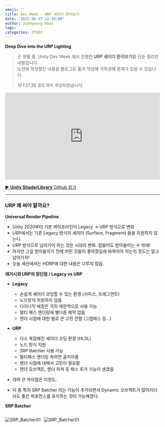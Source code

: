 ```yaml
---
emoji: ''
title: Dev Week - URP 셰이더 뜯어보기
date: '2022-08-27 12:30:00'
author: JunHyeong Moon
tags: 
categories: STUDY
---
```


**Deep Dive into the URP Lighting**  
> 군 생활 중, Unity Dev Week 에서 진행한 **URP 셰이더 뜯어보기**를 단순 정리한 내용입니다.  
> 노션에 작성했던 내용을 블로그로 옮겨 작성해 가독성에 문제가 있을 수 있습니다. 
>
> *약 1:17:35 정도까지 작성되었습니다.* 

<div style="position: relative; width: 100%; padding-bottom: 56.25%">
<iframe width="560" height="315" src="https://www.youtube.com/embed/9K1uOihvNyg?si=FaLQlK6cD0FDZE9o" title="YouTube video player" frameborder="0" allow="accelerometer; autoplay; clipboard-write; encrypted-media; gyroscope; picture-in-picture; web-share" referrerpolicy="strict-origin-when-cross-origin" allowfullscreen style="position: absolute; width:100%; height: 100%;"></iframe>
</div>

<div style="margin-top: 12px"> </div>

[▶ **Unity ShaderLibrary** Github 링크](https://github.com/Unity-Technologies/Graphics/tree/master/Packages/com.unity.render-pipelines.universal/ShaderLibrary)

---

### URP 왜 써야 할까요?

**Universal Render Pipeline**

- Unity 2020부터 기본 파이프라인이 Legacy → URP 방식으로 변화
- URP에서는 기존 Legacy 방식의 셰이더 (Surface, Fragment) 들을 지원하지 않는다.
- URP 방식으로 넘어가야 하는 것은 시대의 변화. 힘들어도 받아들이는 수 밖에!
- 하지만 그걸 받아들이기 전에 어떤 것들이 좋아졌길래 바뀌어야 하는지 정도는 알고 넘어가자!
- 오늘 세션에서는 HDRP에 대한 내용은 다루지 않음.

**레거시와 URP의 장단점 / Legacy vs URP**

- **Legacy**
    - 손쉽게 셰이더 코딩할 수 있는 환경 (서피스, 프레그먼트)
    - 노드방식 지원하지 않음
    - 다이나믹 배칭은 극히 제한적으로 사용 가능
    - 멀티 패스 렌더링에 별다른 제약 없음
    - 렌더 시점에 대한 별로 큰 고민 안함 (그랩패스 등…)
- **URP**
    - 다소 복잡해진 셰이더 코딩 환경 (HLSL)
    - 노드 방식 지원
    - <red>SRP Batcher</red> 사용 가능
    - 멀티패스 렌더링 하려면 골치아픔
    - 렌더 시점에 대해서 고민이 필요함
    - 렌더 오브젝트, 렌더 피쳐 등 패스 추가 기능이 생겼음

- 대략 큰 차이점은 이정도. 
- 이 중 특히 <red>SRP Batcher</red> 라는 기능이 추가되면서 Dynamic 오브젝트가 많아지더라도 좋은 퍼포먼스를 유지하는 것이 가능해졌다.

**SRP Batcher**

<div style="width: 100%; height: 100%; display: flex; flex-direction: row; gap: 10px;">

![SRP_Batcher01](URP_img001.png)

![SRP_Batcher01](URP_img002.png)

</div>

- Per Object Large Buffer 가 추가되었다.
- 이는 머티리얼에서 변화가 필요한 부분만 CBUFFER에 넣어놓고 나머지 머티리얼 콘텐츠를 GPU 메모리에 유지 (Per Object Large Buffer) 시키고 그 계산을 재사용하는 방식
- Batcher라는 이름을 달고 있지만 사실 정말 배칭을 해주는 (드로우 콜이 줄어드는) 기능은 아니다.
- 드로우 콜이 발생할 때 렌더 스테이트를 올리는 비용을 재사용을 통해 줄여주어 사실상 배칭과 거의 비슷한 퍼포먼스를 내게 해준다.
- CPU Instancing과 퍼포먼스 비교시, GPU Instancing이 미세한 차이로 조금 빠르기는 하나, GPU Instancing은 메시가 동일해야하지만, SRP Batcher는 메시가 틀려도 사용 가능하기 때문에 SRP Batcher 판정승

**URP는 확실히 좋다! 그치만…!**

- 확실히 빨라집니다. (레거시 때 10프레임 나오던 프로젝트가 URP 전환 후 50프레임이 되기도)
- 하지만 기존에 했던 방식과 호환이 안되고, 새로운 방식을 학습해야하는 문제가 있다.
- 셰이더 그래프라는 ‘손쉽게’ 셰이더를 작성할 수 있는 도구도 있음.

**그렇게 만져본 셰이더 그래프**

- UX는 좀 불~편
- 단축키도 없고, 그룹 안에서 노드 생성 불가능하고, 컴포넌트 마스크도 없고, UV는 무조건 float4고… 등등등
- 근데 컬링이 없어서 코드로 생성하고 바꿔줘야 한다…?
- 어라…? 블렌드 모드를 넣을 수도 없다…?
- 당연히 Zwrite, Ztest, 스텐실 등의 옵션도 사용하지 못한다…?
- 그리고 노드 크기가 너무 크다…

**그 외 불편했던 점들…**

- Unlit Master는 Receive Shadow가 안먹고 Ambient도 안먹고 심지어 Fog 까지 안먹는다.
- 아마도 이펙트 등에 사용하라고 이렇게 만든 것이겠지만 모든 사물을 굳이 PBR로만 만들어야 하다니…?
- PBR이 아닌 Stylized 스타일에서도 라이트 연산하려면 굳이 무거운 PBR 연산을 해야한단 말인가..?
- PBR Master는 그림자 색도 맘대로 못바꿈. 디퓨즈 라이팅 계산도 변경 불가
- NPR 프로젝트에서는 명암이 셀셰이드처럼 나와야 하기 때문에 PBR보다는 Unlit방식으로 작업을 해야함
- 이렇게 Unlit이지만 Light Vector도 알고싶고, Shadow도 받고 싶고, Fog도 적용되게 하고싶을 때 어떻게 해야하나
- 셰이더 그래프에서 Custom Node를 활용하면 라이트벡터와 섀도우는 어찌저찌 해결이 되기는 함. 하지만 이거나 코딩이나…
- Header, Space 등의 어트리뷰트도 넣을 수 없어서 머티리얼 창 가독성이 굉장히 떨어짐
- 생성한 코드 또한 가독성이 무척 떨어짐. 자동으로 생성된 괴로운 변수명들
- 텍스쳐 uv Tiling Offset 기본 [No ScaleOffset]으로 되어있음…?
- 뎁스페이드를 Transparent로 사용할 때만 제대로 나옴
- 그 외에 버텍스 셰이더 계산인지 픽셀 셰이더 계산인지 헷갈려 하는 상황이 발생하거나…
- 레거시 방식에서 구현한 함수 등을 복붙하기 넘 괴로움…
- 테셀레이션, 지오메트리 셰이더 사용 불가
- 그리고 무엇보다 가장 중요한 글로벌 키워드 멀티컴파일이 동작하지 않는다!

**셰이더 그래프의 좋은점도 있습니다**

- 서브그래프 생성시 자동으로 변수들 만들어 주는 것도 괜찮고
- 멀티컴파일, 키워드이넘 등 만들기 편하고
- float4를 float3에 연결했을 때 다이나믹하게 float3으로 연결
- 웹상에 자료가 많은 편
- 어 음… 더 있었던 것 같은데 기억이 나지 않는군요! 생각나진 않아도 더 있을 것 같습니다!

**앞서 언급했던 문제들을 해결하려면..**

- 그것은 바로 코딩으로 셰이더를 작성하는 것.
- HLSL 방식이라고는 하지만 Legacy에서 프레그먼트 셰이더를 작성해봤다면 생각보다 어렵지 않습니다!
- 한편 서피스 방식 사용자에게는 슬픈 일이지만 몇 가지 신경써야 할 부분들이 있습니다.
- 가장 큰 부분이 행렬. 서피스 방식은 행렬을 자동으로 계산해주었지만, 이제는 직접 해야한다.
- 하지만 두려울 것은 없다. 그냥 코드 한줄 넣어주면 되기 때문. 일단 외워서라도 해 볼만 합니다
- 버텍스 인풋 아웃풋에 조금 더 신경을 써주고, 버텍스 셰이더에서 각 데이터들에 값을 정확하게 잘 넣어주는 것이 중요

**서피스, 프레그먼트 방식과 URP의 다른점**

1. 인클루드 파일이 *UnityCG.cginc* 하나에 다 들어있는 것이 아니라 여러가지 파일로 나뉘어져 있습니다.
2. 예전에는 베이스패스 하나만 작성하면 되었지만, HLSL에서는 섀도우캐스터, 뎁스온리 등 다른 패스도 작성해야 합니다.
3. 행렬 이름이 달라졌습니다 (이제 unity…로 시작하는 행렬 이름을 보지 않아도 된다!)
4. 텍스쳐 샘플링 코드가 달라졌습니다.
5. CBUFFER라는 것이 생겼습니다.
6. 라이트를 여러 개 사용할 수 있고, 라이트 관련 코드가 많이 바뀌었습니다.  등 등…


**1. 인클루드 파일 / Include**

- *Lighting.hlsl* - 라이트 구조체, 디퓨즈, 스펙큘러 계산, GI (SH, 라이트맵)
- *Shadows.hlsl* - 섀도우맵 샘플링, 케스케이드 계산, ShadowCoord 계산, Shadow Bias 계산 등
- *Core.hlsl* - 버텍스 인풋 구조체 정의, 스크린 UV계산, 포그계산 등
- *Common.hlsl* - 각종 수학관련 구현, 텍스쳐 유틸리티, 뎁스 계산 등
- *SpaceTransforms.hlsl* - 각종 공간변환 행렬 정의, Tangent ↔ World 행렬이 추가되었음
- *EntityLighting.hlsl* - SH, ProveVolume, Lightmap 계산 등
- *ImageBasedLighting* - PBR에서 IBL 관련 부분만 떨어진 것. GGX, Anisotropy, ImportanceSample 등
　
<div style="margin-top: -60px;"></div>

- Leagacy - *UniryCG.cginc* 안에 각종 계산, 행렬, 라이트, 뎁스, 포그, 패럴렉스 등 함수들이 모여 있습니다.
- URP - *Lighting.hlsl, Shadows.hlsl, Common.hlsl, SpaceTransforms.hlsl, Core.hlsl, EntityLighting.hlsl* 등 코드가 기능별로 분리되어 있습니다.

**2. 패스 / Pass**

- Legacy - 섀도우 캐스터나 뎁스 등은 자동 생성되는 방식
    - 멀티패스, 그랩패스 등에 대해서도 딱히 제약 없었습니다.
- URP - 섀도우, 뎁스 패스는 물론이고 때론 meta, universal 2D 패스 등도 작성해 주어야 합니다.
    - 하지만 크게 어렵지는 않습니다. 포지션만 잘 맞춰서 보내주면 됩니다.
- 그랩패스 같은거 하려면 복잡 - 불투명한 것만 가져오려면 CameraOpaqueTexture를 이용하면 되지만, 캡쳐 렌더타겟을 바꾸고 싶다면 c#을 이용하여 새로운 렌더타겟에 그릴 렌더패스를 작성해야 합니다.


**3. 행렬 / Matrix**

```hlsl
// Fragment
o.vertex = UnityObjectToClipPos(v.vertex);

// URP HLSL
o.vertex = TransformObjectToHClip(v.vertex.xyz);
```

- 서피스 방식으로 작업해 오던 사람에게는 좀 어려울 수도 있는 부분 (서피스는 행렬을 안써도 셰이더 작성이 가능)
- 일단은 행렬을 원리부터 이해하려고 하지 말고 쉽게 접근해 봅시다.
- 행렬은 쉽게 말하면 이동, 회전, 스케일을 해 주는 계산을 말합니다.
- 그런데 그냥 이동 회전 스케일을 해주는 것이 아니라 이 계산을 통하여 중심축을 이동 회전 스케일 해준다고 생각하면 됩니다. 그렇게 중심이 바뀌면 ‘공간’을 ‘변환’했다고 말합니다 ( ex : 로컬공간 → 월드공간, 월드공간 → 뷰 공간 )
- 로컬공간에 있는 오브젝트는 월드, 뷰 를 거쳐 클립공간에 이르게 됩니다.
- 클립공간으로 변환해주는 행렬을 보면 기존과 방식이 달라졌음을 알 수 있습니다.
- Unity…로 시작하던 행렬들이 Transform…로 바뀐 점은 대단히 직관적이어서 확실히 좋은 점입니다.


**4. 샘플링 / Sampling**

```hlsl
// UnityCG
half4 c = tex2D(_MainTex, i.texcoord);

// URP HLSL
float4 c = SMAPLE_TEXTURE2D(_MainTex, sampler_MainTex, i.texcoord);
```

- 텍스쳐, 큐브맵등을 샘플링하는 코드가 달라졌습니다.
- Sampler를 표시해주는 등 HLSL 표준 방식으로 변환 (그래도 샘플러 정의를 해 주는 부분은 없어서 좋음)
- 예전보다 직관적인 것 같기도 한데, 타이핑 할 코드가 많아진 부분은 ~~조금~~ 불만
- `tex2D(Texture Object, uv)` → `SAMPLE_TEXTURE2D(Texture Object, Sampler, uv)`
- `texCUBElod(Cubemap Object, float4(Reflection Vector, mipLevel))` → `SAMPLER_TEXCUBE_LOD(Cubemap Object, Sampler, Reflection Vector, mipLevel)`


**5. CBUFFER**

```hlsl
// UnityCG
sampler2D _MainTex;
float4 _MainTex_ST;
float4 _Color;

// URP HLSL
CBUFFER_START(UnityPerMaterial)

TEXTURE2D(_MainTex);
SAMPLER(sampler_MainTex);
float4 _MainTex_ST;
half4 _Color;

CBUFFER_END
```

- 그냥 CBUFFER로 변수들을 감싸주면 끝
- CBUFFER로 감싼 변수들은 GPU 메모리 상에 업로드되어 SRP Batcher 계산을 위한 데이터로 쓰입니다.
- 혹시 SRP Batcher를 사용하지 않고 GPU Instancing을 사용하고 싶다면 CBUFFER라고 쓰인 부분을 지워주면 됩니다.
- CBUFFER를 적어주면 SRP Batcher가 GPU Instancing보다 우선순위가 높기 때문에 SRP Batcher만 돌게 됩니다.


**6. 라이트 / Light**

```hlsl
// UnityCG
half3 worldSpaceLightDir = normalize(_WorldSpaceLightPos0);

// URP HLSL
Light mainLight = GetMainLight(i.shadowCoord);
```

- 라이트 관련 처리가 가장 많이 바뀌었습니다.
- 기존에는 1패스 당 1라이트 방식이었는데, 이제 1패스에 16개까지의 라이트를 한 번에 연산합니다.
- 디렉션만 따로 받아올 수도 있지만, 구조체 방식으로 받아오는 것이 생각보다 코드 작성에 좋습니다.
- 라이트 관련 처리가 바뀌면서 그림자에 대한 부분도 함께 바뀌었습니다.
- 이 부분은 특히 가장 중요한 부분이니 후에 픽셀셰이더를 다룰 때 더 자세히 다루도록 하겠습니다.


---

### 셰이더 제작 

자 그럼, 처음부터 하나하나 짚어가면서 CustomLighting 셰이더를 만들어봅시다

**간단 렌더링 파이프라인**

<div style="width: 100%; height: 100%; display: flex; flex-direction: row; gap: 10px;">

![RenderPipeline01](URP_img003.png)

![RenderPipeline01](URP_img004.png)

</div>

- DX11까지의 렌더링 파이프라인은 좌측과 같으나, 이걸 다 다루면 상당한 시간이 걸립니다.
- 셰이더를 만들때는 오른쪽과 같은 느낌으로 간단하게 생각해주세요
- appdata 는 버텍스 인풋이라고도 불리고, v2f 는 버텍스 아웃풋이라고도 불립니다
- 서피스 함수에서 Input이라고 불렸던 구조체는 버텍스 아웃풋과 동일한 구조체입니다


**셰이더 명, 프로퍼티, 각종태그**

```hlsl
Shader "CustomLighting/Master"
{
		Properties
		{
				_Color ("Color", Color) = (1, 1, 1, 1)
				_MainTex ("BaseColor Texture", 2D) = "white" {}
		}
	
		.
		.
		.

		SubShader
		{
				Tags
				{
						"RenderPipeline" = "UniversalPipeline"
						"RenderType" = "Opaque"
						"Queue" = "Geometry+0"
				}
				LOD 100

				.
				.
				.
			
				Pass
				{
						Name "Universal Forward"
						Tags
						{
								"LightMode" = "UniversalForward"
						}
						Cull Back

				...
```

- 여기는 기존 Legacy 방식과 거의 비슷합니다
- `[Header]`, `[Space()]`, `(Enum.UnityEngine.Rendering.BlendMode)`등 기존 어트리뷰트 동일하게 사용가능
- 태그 렌더 파이프라인에 `UniversalPipeline`이라고 넣어주고, Pass 안에서는 LightMode를 정의해줍니다
- 컬링, 블랜드모드, Zwrite, Ztest 등도 모두 여기에서 기존과 동일한 방식으로 입력 가능
- 라이트 모드는 기존 ForwardBase에서 UniversalForward로 바뀌었습니다 (Forward Add는 이제 없습니다)


**멀티 컴파일, 인클루드**

```hlsl
HLSLPROGRAM

#pragma prefer_hlslcc gles
#pragma exclude_renderers d3d11_9x
#pragma vertex vert
#pragma fragment frag

#include "Packages/com.unity.render-pipelines.universal/ShaderLibrary/Lighting.hlsl"

// GPU Instancing
#pragma multi_compile_instancing

// Fog
#pragma multi_compile_fog

// Light & Shadow
#pragma multi_compile _ _MAIN_LIGHT_SHADOWS
#pragma multi_compile _ _MAIN_LIGHT_SHADOWS_CASCADE
#pragma multi_compile _ _ADDITIONAL_LIGHTS
#pragma multi_compile _ _ADDITIONAL_LIGHT_SHADOWS
#pragma multi_compile _ _SHADOWS_SOFT

// lightmap
#pragma multi_compile _ DIRLIGHTMAP_COMBINED
#pragma multi_compile _ LIGHTMAP_ON
```

- GPU Instancing은 SRP Batcher를 사용할 것이라면 빼도 무방합니다
- 라이트를 하나만 사용할 거면 `_ADDITIONAL_LIGHTS` 키워드도 사용하지 않아도 됩니다.
- 하드라이트만 사용할 거라면 `_SHADOWS_SOFT` 키워드를 빼도 됩니다
- 라이트 맵을 사용할 거라면 `LIGHTMAP_ON` 키워드를 추가해주세요
- *Lighting.hlsl* 은 완전 unlit을 할게 아니라면 거의 사용하게 될 주요 hlsl입니다.


**CBUFFER, Vertex Input, Vertex Output**

```hlsl
CBUFFER_START (UnityPerMaterial)

TEXURE2D(_MainTex);
SAMPLER(sampler_MainTex);
float4 _MainTex_ST;
half4 _Color;

CBUFFER_END

struct appdata
{
		float4 vertex : POSITION;
		float2 texcoord : TEXCOORD0;
		float3 normal : NORMAL;
		UNITY_VERTEX_INPUT_INSTANCE_ID
};

struct v2f
{
		float4 vertex : SV_POSITION;         // vertex : 버텍스 포지션 (필수)
		float3 normal : NORMAL;              // normal : 라이팅 계산 해야하면 추가
		float2 texcoord : TEXCOORD0;         // texcoord : 텍스쳐 넣을거면 추가
		float fogCoord : TEXCOORD1;          // fogDoord : 포그 넣을거면 추가
		float4 shadowCoord : TEXCOORD2;      // shadowCoord : 실시간 그림자 맵 사용할거면 추가
		float3 worldPos : TEXCOORD3;         // worldPos : 뭔가 월드에서 포지션 계산할 일이 있으면 추가
		UNITY_VERTEX_INPUT_INSTANCE_ID       // GPU 인스턴싱 할거면 추가
		UNITY_VERTEX_OUTPUT_STEREO           // VR에서 사용할 셰이더라면 추가
};
```

- 프로퍼티 변수들은 무조건 *CBUFFER* 로 감싸줍니다
- GPU 인스턴싱을 사용하지 않을 거면 `UNITY_VERTEX_INPUT_INSTANCE_ID`는 없어도 됩니다
- VR을 사용하지 않는다면 `UNITY_VERTEX_OUTPUT_STEREO`는 없어도 됩니다
- 포그를 사용하지 않는다면 `fogCoord`가 없어도 되고
- 그림자를 생성하지 않는다면 `shadowCoord`가 없어도 되고
- 라이트를 여러 개 사용하지 않는다면 worldPos가 없어도 됩니다 (만 WorldPos는 다른데에 사용할일이 많긴 합니다)
- v2f라는 구조체 이름은 *vertex to fragment*라는 뜻 입니다
- 이 값들에 대한 자세한 내용은 버텍스 셰이더를 보면 나옵니다.
- 예전에는 `appdata_tan`, `appdata_full`등의 미리 지정된 구조체들이 있었지만, 이제는 잊으세요!


**버텍스 셰이더**

```hlsl
v2f vert (appdata v)
{
		v2f o;
		UNITY_SETUP_INSTANCE_ID(v);
		UNITY_TRANSFER_INSTANCE_ID(v, o);
		
		o.vertex = TransformObjectToHClip(v.vertex.xyz);           // vertex : 버텍스 클립포지션은 무조건 필요합니다
		o.texcoord = TRANSFORM_TEX(v.texcoord, _MainTex);          // texcoord : texcoord는 일반적으로 uv라 부르는 텍스쳐 샘플링 좌표입니다. TRANSFORM_TEX 함수로 _MainTex_ST와 연결시켜줍니다. ST는 Scale Translate의 약자입니다
		o.normal = TransformObjectToWorldNormal(v.normal);         // normal : 오브젝트 노멀을 월드노멀로 변환해줍니다. 라이팅연산을 안할거면 해당 코드를 지워도 됩니다
		o.fogCoord = ComputeFogFactor(o.vertex.z);                 // fogCoord : 클립포지션의 z값을 기반으로 어느정도 포그가 적용되어야 할지에 대한 값을 구합니다
		o.worldPos = TransformObjectToWorld(v.vertex.xyz);         // worldPos : 뭔가 월드에서 계산할일이 있으면 추가 (라이트 계산등은 주로 월드에서 합니다)
		o.shadowCoord = TrnasformWorldToShadowCoord(o.worldPos);   // shadowCoord : 그림자 맵의 좌표를 구합니다

		return o;
}
```

- 각 버텍스 아웃풋 데이터들이 거의 하나의 함수로 간단하게 계산되고 있는 것을 볼 수 있습니다

**공간변환**

```hlsl
o.vertex = TransformObjectToHClip(v.vertex.xyz);
o.normal = TransformObjectToWorldNormal(v.normal);
o.worldPos = TransformObjectToWorld(v.vertex.xyz);
```

```hlsl
// SpaceTransforms.hlsl
float4 TransformWorldToHClip(float3 positionWS)
{
		return mul(GetWorldToHClipMatrix(), float4(positionWS, 1.0));
}

float3 TransformObjectToWorldNormal(float3 normalOS)
{
#ifdef UNITY_ASSUME_UNIFORM_SCALING
		return TransformObjectToWorldDir(normalOS);
#else
		// Normal need to be multiply by inverse transpose
		return SafeNormalize(mul(normalOS, (float3x3)GetWorldToObjectMatrix()));
#endif
}

float3 TransformObjectToWorld(float3 positionOS)
{
		return mul(GetObjectToWorldMatrix(), float4(positionOS, 1.0)).xyz;
}
```

- *SpaceTransforms.hlsl* 을 열어봅시다
- 유니티는 행렬과 벡터를 연산할 때 행렬 * 벡터 순으로 계산해야합니다
- 다만 노멀의 경우 월드로 갈 때 Inverse Transpose (전치역행렬)을 곱해주어야 틀어지지 않은 제대로된 노멀값을 얻을 수 있으므로 순서를 바꿔줍니다
- 회전행렬의 경우 곱하는 순서를 바꾸면 역행렬 계산을 할 수 있기 때문에 이것을 알아두면 공간변활할 때 굉장히 유용합니다
- 행렬을 구하는 코드들을 보면 `UNITY_MATRIX_M` ← 이렇게 예전방식 행렬들을 그대로 사용하고 있는 것을 알 수 있습니다

**텍스쳐 좌표**

```hlsl
// vert()
o.texcoord = TRANSFORM_TEX(v.texcoord, _MainTex);
o.texcoord = v.texcoord * _MainTex_ST.xy + _MainTex_ST.zw;   // 윗줄 코드와 같다
```

- `TRANSFORM_TEX`는 사실 `_MainTEX_ST`라는 변수의 xy값을 곱해서 스케일로 사용하고, zw를 더해서 옵셋으로 사용한 것을 간편한 함수로 표현한 것입니다
- 여전히 레거시 방식 그대로 사용이 가능합니다

**포그 좌표**

```hlsl
// frag()
o.fogCoord = ComputeFogFactor(o.vertex.z);

// Core.hlsl
real ComputeFogFactor(float z)
{
		float clupZ_01 = UNITY_Z_0_FAR_FROM_CLIPSAPCE(z);

#if defined(FOG_LINEAR)
		// factor = (end-z)/(end-start) = z * (-1/(end-start)) + (end/(end-start))
		float fogFactor = saturate(clipZ_01 * unity_FogParams.z + unity_FogParams.w);
		return real(fogFactor);
#elif defined(FOG_EXP) || defined(FOG_EXP2)
		// factor = exp(-(density*z)*2)
		// -density * z computed at vertex
		return real(unity_FogParams.x * clipZ_01);
#else
	return 0.0b;
#endif
}
```

- *Core.hlsl* 파일을 열어보면 포그좌표 구하는 공식을 볼 수 있습니다
- Linear, Exponential, Exponential Squared 방식에 따라 각각 계산방법이 정의되어 있습니다
- 포그는 좌표만 구하면 픽셀 셰이더에서는 보간만 해주는 방식
- 포그는 셰이더 그래프에 포그 노드가 있지만 Unlit Master에서는 `multi_compile_fog`가 없어서 작동하지 않습니다
- (PBR Master는 `multi_compile_fog` 키워드도 있고 Mixfog 계산도 다 되어있어서 포그노드 없이도 알아서 잘 작동)

**그림자 좌표**

```hlsl
// frag()
VertexPositionInputs vertexInput = GetVertexPositionInputs(v.vertex.xyz);
o.shadowCoord = GetShadowCoord(vertexInput);

o.shadowCoord = TransformWorldToShadowCoord(o.worldPos);

// Core.hlsl
VertexPositionInputs GetVertexPositionInputs(float3 positionOS)
{
		VertexPositionInputs Input;
		Input.positionWS = TransformOjbectToWorld(positionOS);
		Input.positionVS = TransformWorldToView(Input.positionWS);
		Input.positionCS = TransformWorldToHClip(Input.positionWS);

		float4 ndc = Input.positionCS * 0.5f;
		Input.positionNDC.xy = float2(ndc.x, ndc.y * _ProjectionParams.x) + ndc.w;
		Input.positionNDC.zw = Input.positionCS.zw;

		return Input;
}

// Shadows.hlsl
float4 GetShadowCoord(VertexPositionInputs vertexInput)
{
#if SHADOWS_SCREEN
		return ComputeScreenPos(vertexInput.positionCS);
#else
		return TransformWorldToShadowCoord(vertexInput.positionWS);
#endif
}

float4 TransformWorldToShadowCoord(float3 positionWS)
{
#ifdef _MAIN_LIGHT_SHADOWS_CASCADE
		half cascadeIndex = ComputeCascadeIndex(positionWS);
		return mul(_MainLightWorldToShadow[cascadeIndex], float4(position...);
#else
		return mul(_MainLightWorldToShadow[0], float4(position...);
#endif
}
```

- *Core.hlsl* 과 *Shadows.hlsl*을 보면 해당 코드가 있습니다
- `ShadowCoord`를 구할 때 `VertexInput`을 넣어주는건 결국 `worldPosition`을 구하기 위함입니다
- 각 공간의 포지션 값을 굳이 다 계산할 것 없이, `GetShadowCoord()`를 쓰지말고, 바로 `TransformWorldToShadowCoord()`를 사용하는 것도 좋은 방법입니다

**프레그먼트 셰이더 / Fragment Shader**

```hlsl
half4 frag (v2f i) : SV_Target
{
		UNITY_SETUP_INSTANCE_ID(i);

		// Get MainLight
		Light mainLight = GetMainLight(i.shadowCoord);
		i.normal = normalize(i.normal);

		// Diffuse
		float3 lambert = LightingLambert(mainLight.color, mainLight.direction, i.normal);
		float4 c = SAMPLE_TEXTURE2D(_MainTex, sampler_MainTex, i.texcoord) * _Color;

		// Specular
		float3 specular = LightingSpecular(mainLight.color, mainLight.direction, i.normal, i.viewDir, 1, _Gloss);

		// GI
		half3 ambient = SampleSH(i.normal);

		// Combine
		c.rgb *= lambert * mainLight.distanceAttenuation * mainLight.shadowAttenuation;
		c.rgb += ambient + specular;

		// Get Additional Light
		#ifedf _ADDITIONAL_LIGHTS
				uint pixelLightCount = GetAdditionalLightsCount();
				for (uint lightIndex = 0u; lightIndex < pixelLightCount; ++lightIndex)
				{
						Light addLight = GetAdditionalLight(lightIndex, i.worldPos);
						float3 addLightResult = LightingLambert(addLight.color, addLight.direction, i.normal) * addLight.distanceAttenuation;
						float3 addLightSpecular = LightingSpecular(addLight.color, addLight.direction, i.normal, i.viewDir, 1, _Gloss);
						c.rgb += addLightResult + addLightSpecular;
				}
		#endif

		// Fog
		c.rgb = MixFog(c.rgb, i.fogCoord);
	
		return c;
}
```

**라이트 구조체 / Light struct**

```hlsl
// frag()
Light mainLight = GetMainLight(i.shadowCoord);

// Lighting.hlsl
struct Light
{
		half3 direction;
		half3 color;
		half  distanceAttenuation;
		half  shadowAttenuation;
};

// Lighting.hlsl
Light GetMainLight()
{
		Light light;
		light.direction = _MainLightPosition.xyz;
		// unity_LightData.z is 1 when not culled by the culling mask, otherwise 0.
		light.distanceAttenuation = unity_LightData.z;
#if defined(LIGHTMAP_ON) || defined(_MIXED_LIGHTING_SUBTRACTIVE)
		// unity_ProbesOcclusion.x is the mixed light probe occlusion data
		light.distanceAttenuation *= unity_ProbesOcclusion.x;
#endif
		light.shadowAttenuation *= unity_ProbesOcclusion.x;
		light.color = _MainLightColor.rgb;

		return light;
}

Light GetMainLight(float4 shadowCoord)
{
		Light light = GetMainLight();
		light.shadowAttenuation = MainLightRealtimeShadow(shadowCoord);
		return light;
}
```

- *Lighting.hlsl*에서 해당 내용을 확인할 수 있습니다
- `GetMainLight`의 인자를 비워두느냐 `shadowCoord`를 넣어주느냐에 따라 `Attenuation`값이 달라집니다
- 굳이 구조체로 안해도 `_MainLightPosition.xyz`라는 값으로 메인라이트의 포지션을 가져올 수 있긴 합니다
- 하지만 Light 구조체를 이용해야 `Attenuation`값들을 이용할 수 있으니 습관을 들이도록 합시다

**감쇠 / Attenuation**

```hlsl
// Lighting.hlsl
flaot3 lightVector = lightPositionWS.xyz - positionWS * lightPositionWS.w;
float distanceSqr = max(dot(lightVector, lightVector), HALF_MIN);

half3 lightDirection = half3(lightVector * rsqrt(distanceSqr));
half attenuation = DistanceAttenuation(distanceSqr, distanceAndSpotAttenuation.xy) * AngleAttenuation(spotDirection.xyz, lightDirection, distanceAndSpotAttenuation.zw);

Light light;
light.direction = lightDirection;
light.distanceAttenuation = attenuation;
light.shadowAttenuation = AdditionalLightRealtimeShadow(perObjectLightInedx, positionWS);
light.color = color;
```

- `distanceAttenuation`은 광원과 표면의 ‘거리’에 대한 감쇠와 스팟라이트일 때 스팟라이트의 ‘범위각(AngleAttenuation)’에 zw. 이렇게 두가지의 값이 곱해진 값입니다. 즉 Directional Light일 경우에는 감쇠가 되지 않으므로 항상 1인 값입니다. (첫줄에서 `lightPositionWS.w`를 곱해주어 이것을 판별합니다. 디렉셔널 라이트는 이 값이 0이 되어, `lightPositionWS`만으로 벡터를 구할 수 있습니다.
- `shadowAttenuation`은 실시간 그림자가 드리워져서 어두워지는 것을 의미합니다 (리얼타임 섀도우)

**실시간 그림자 / Realtime Shadow**

```hlsl
// Lighting.hlsl
Light GetMainLight(float4 shadowCoord)
{
		Light light = GetMainLight();
		light.shadowAttenuation = MainLightRealtimeShadow(shadowCoord);
		return light;
}

#pragma multi_compile _ _SHADOWS_SOFT

// Shadows.hlsl
half MainLightRealtimeShadow(float4 shadowCoord)
{
#if !defined(_MAIN_LIGHT_SHADOWS) || defined(_RECEIVE_SHADOWS_OFF)
		return 1.0h;
#endif

#if SHADOWS_SCREEN
		return SamplesScreenSpaceShadowmap(shadowCoord);
#else
		ShadowSamplingData shadowSamplingData = GetMainLightShadowSamplingData();
		half4 shadowParams = GetMainLightShadowParams();
		return SampleShadowmap(TEXUTRE2D_ARGS(_MainLightShadowmapTexture, sampler_MainLightShadowmapTexture), shadowCoord, shadowSamplingData, shadowParams, false);
#endif
}

real SampleShadowmap(TEXTURE2D_SHADOW_PARAM(ShadowMap, smapler_ShadowMap), float4 shadowCoord, ShadowSamplingData samplingData, half4 shadowParams, bool isPerspectiveProjection = true)
{
		// Compiler will optimize this branch away as long as isPerspectiveProjection is known at compile time
		if (isPerspectiveProjection)
				shadowCoord.xyz /= shadowCoord.w;

		real attenuation;
		real shadowStrength = shadowParams.x;

		// TODO : We could branch on if this light has soft shadow (shadowParams/y) to save perf on some platforms.
#ifdef _SHADOW_SOFT
		attenuation = SampleShadowmapFiltered(TEXTURE2D_SHADOW_ARGS(ShadowMap, sampler_ShadowMap), shadowCoord, samplingData);
#else
		// 1-tap hardware comparison
		attenuation = SAMPLE_TEXTURE2D_SHADOW(ShadowMap, sampler_ShadowMap, shadowCoord.xyz);
#endif

		attenuation = LerpWhiteTo(attenuation, shadowStrength);

		// Shadow coords that fall out of the light frustum volume must always return attenuation 1.0
		// TODO : We could use branch here to save som perf on som platforms.
		return BEYOND_SHADOW_FAR(shadowCoord) ? 1.0 : attenuation;
}

real SampleShadowmapFiltered(TEXTURE2D_SHADOW_PARAM(ShadowMap, sampler_ShadowMap), float4 shadowCoord, ShadowSamplingData samplingData)
{
    real attenuation;

#if defined(SHADER_API_MOBILE) || defined(SHADER_API_SWITCH)
		// 4-tap hardware comparison
		real4 attenuation4;
		attenuation4.x = SAMPLE_TEXTURE2D_SHADOW(ShadowMap, sampler_ShadowMap, shadowCoord.xyz + samplingData.ShadowOffset0.xyz);
		attenuation4.y = SAMPLE_TEXTURE2D_SHADOW(ShadowMap, sampler_ShadowMap, shadowCoord.xyz + samplingData.ShadowOffset1.xyz);
		attenuation4.z = SAMPLE_TEXTURE2D_SHADOW(ShadowMap, sampler_ShadowMap, shadowCoord.xyz + samplingData.ShadowOffset2.xyz);
		attenuation4.w = SAMPLE_TEXTURE2D_SHADOW(ShadowMap, sampler_ShadowMap, shadowCoord.xyz + samplingData.ShadowOffset3.xyz);
		attenuation = dot(attenuation4, 0.25);
#else
		float fetchesWeights[9];
		float2 fetchesUV[9];
		SampleShadow_ComputeSamples_Tent_5x5(samplingData.shadowmapSize, shadowCoord.xy, fetchesWeights, fetchesUV);

		attenuation = fetchesWeights[0] * SAMPLE_TEXTURE2D_SHADOW(ShadowMap, sampler_ShadowMap, float3(fetchesUV[0].xy, shadowCoord.z));
		attenuation += fetchesWeights[1] * SAMPLE_TEXTURE2D_SHADOW(ShadowMap, sampler_ShadowMap, float3(fetchesUV[1].xy, shadowCoord.z));
		attenuation += fetchesWeights[2] * SAMPLE_TEXTURE2D_SHADOW(ShadowMap, sampler_ShadowMap, float3(fetchesUV[2].xy, shadowCoord.z));
		attenuation += fetchesWeights[3] * SAMPLE_TEXTURE2D_SHADOW(ShadowMap, sampler_ShadowMap, float3(fetchesUV[3].xy, shadowCoord.z));
		attenuation += fetchesWeights[4] * SAMPLE_TEXTURE2D_SHADOW(ShadowMap, sampler_ShadowMap, float3(fetchesUV[4].xy, shadowCoord.z));
		attenuation += fetchesWeights[5] * SAMPLE_TEXTURE2D_SHADOW(ShadowMap, sampler_ShadowMap, float3(fetchesUV[5].xy, shadowCoord.z));
		attenuation += fetchesWeights[6] * SAMPLE_TEXTURE2D_SHADOW(ShadowMap, sampler_ShadowMap, float3(fetchesUV[6].xy, shadowCoord.z));
		attenuation += fetchesWeights[7] * SAMPLE_TEXTURE2D_SHADOW(ShadowMap, sampler_ShadowMap, float3(fetchesUV[7].xy, shadowCoord.z));
		attenuation += fetchesWeights[8] * SAMPLE_TEXTURE2D_SHADOW(ShadowMap, sampler_ShadowMap, float3(fetchesUV[8].xy, shadowCoord.z));
#endif

    return attenuation;
}
```

- `GetMainLight`의 인자에 `ShadowCoord`를 넣으면 `MainLightRealtimeShadow()`계산
- `SampleShadowMap()`안에서 `_SHADOWS_SOFT` 키워드가 들어오면 `SampleShadowmapFiltered()` 함수를 실행
- 셰이더 그래프에서는 글로벌 키워드 작성이 불가능하므로 커스텀 노드에서 `SampleShadowmapFiltered()` 함수를 직접 실행히야합니다

**램버트 라이트 모델 (디퓨즈) / LightingLambert**

```hlsl
// frag()

// Diffuse
float3 lambert = LightingLambert(mainLight.color, mainLight.direction, i.normal);
float4 c = SAMPLE_TEXTURE2D(_MainTex, smapler_MainTex, i.texcoord) * _Color;

// Lighting.hlsl
half3 LightingLambert(half3 lightColor, half3 lightDir, half3 normal)
{
		half NdotL = saturate(dot(normal, lightDir));
		return lightColor * NdotL;
}
```

- 램버트는 라이트벡터와 노멀의 내적연산으로 간단하게 구할 수 있지만 코드정리를 위해 *Lighting.hlsl*의 `LightingLambert`함수를 써 주었습니다 (굳이 쓰지 않아도 됩니다)
- NPR이나 Stylized 한 표현을 하고싶다면 `LightingLambert`함수를 쓰지말고, 내적만 한 NdotL 값에 `* 0.5 + 0.5` 를 한 후 `SmoothStep`을 사용하면 됩니다 (컬러는 그 후에 곱하면 됩니다)

**GI**

```hlsl
// frag()
half3 ambient = SampleSH(i.normal);

// Lighting.hlsl
#ifdef LIGHTMAP_ON
#define SMAPLE_GI(lmName, shName, normalWSName) SampleLightmap(lmName, normalWSName)
#else
#define SMAPLE_GI(lmName, shName, normalWSName) SampleSHPixel(shName, normalWSName)
#endif

half3 indirectDiffuse = bakedGI * occlusion;
half3 indirectSpecular = GlossyEnvironmentReflection(reflectVector, brdfData.perceptualRoughness, occlusion);

half3 SampleSHVertex(half3 normalWS)
{
#if defined(EVALUATE_SH_VERTEX)
		return max(half3(0, 0, 0), SampleSH(normalWS));
#elif defined(EVALUATE_SH_MIXED)
		// no max since this is only L2 contribution
		return SHEvlaLinearL2(normalWS, unity_SHBr, unity_SHBg, unity_SHBb, unity_SHC);
#endif

		// fully per-pixel. Nothing to compute
		return half3(0.0, 0.0, 0.0);
}

half3 SampleSHPixel(half3 L2Term, half3 normalWS)
{
#if defined(EVALUATE_SH_VERTEX)
		return L2Term;
#elif defiend(EVALUATE_SH_MIXED)
		half3 L0L1Term = SHEvalLinearL0L1(normalWS, unity_SHAr, unity_SHAg, unity_SHAb);
		return max(half3(0, 0, 0), L2Term + L0L1Term);
#endif

		// Default : Evaluate SH fully per-pixel
		return SampleSH(normalWS);
}
```

- GI는 `indirectDiffuse`와 `indirectSpecular`가 있습니다
- `indirectDiffuse`는 라이트맵이 있을때는 라이트맵으로 계산하고 라이트맵이 없을때는 `VertexSH + PixelSH`로 계산합니다
- SH는 `SampleSH`함수로 간단하게 `VertexSH + PiexlSH`를 한 번에 계산 가능합니다
- `indirectSpecular`는 큐브맵으로 계산합니다. `GlossyEnvironmentReflection` 함수를 추가해주세요
- 즉, BRDF 데이터를 사용하지 않을때에는 `indirectDiffuse`만 쓴다 정도로 정리하면 될 것 같습니다

**구면조화 / SH**

```hlsl
// Lighting.hlsl
half3 SampleSH(half3 normalWS)
{
		//LPPV is not supported in Lightweight Pipeline
		real4 SHCoefficients[7];
		SHCoefficients[0] = unity_SHAr;
		SHCoefficients[1] = unity_SHAg;
		SHCoefficients[2] = unity_SHAb;
		SHCoefficients[3] = unity_SHBr;
		SHCoefficients[4] = unity_SHBg;
		SHCoefficients[5] = unity_SHBb;
		SHCoefficients[6] = unity_SHC;

		return max(half3(0, 0, 0), SampleSH9(SHCoefficients, normalWS));
}

float3 SmapleSH9(float4 SHCoefficients[7], float3 N)
{
		float3 res = SHEvalLinearL0L1(N, shAr, shAg, shAb); // Linear + constant polynomial terms
		res += SHEvalLinearL2(N, shBr, shBg, shBb, shCr);   // Quadratic polynomials
		return res;
}

// EntityLighting.hlsl
real3 SHEvalLinearL0L1(real3 N, real4 shAr, real4 shAg, real4 shAb)
{
		real4 vA = real4(N, 1.0);
		
		real3 x1;
		// Linear (L1) + constant (L0) polynomial terms
		x1.r = dot(shAr, vA);
		x1.g = dot(shAg, vA);
		x1.b = dot(shAb, vA);
		
		return x1;
}

real3 SHEvalLinearL2(real3 N, real4 shBr, real4 shBg, real4 shBb, real4 shC)
{
		real3 x2;
		// 4 of the quadratic (L2) polynomials
		real4 vB = N.xyzz * N.yzzx;
		x2.r = dot(shBr, vB);
		x2.g = dot(shBg, vB);
		x2.b = dot(shBb, vB);

		// Final (5th) quadratic (L2) polynomial
		real vC = N.x * N.x - N.y * N.y;
		real3 x3 = shC.rgb * vC;

		return x2 + x3;
} 
```

- SH는 Spherical Harmonics의 줄임
- 간단하게 표현하면 노멀방향의 radiance정보들을 주기함수(`sin`, `cos`)를 이용하여 다양한 길이의 파장 조합 형태로 미리 계산하고 사용하는 것입니다. (Furier Transform)
- 구면조화 함수에는 계수라고해서 파장 형태를 다양하게 나타내는 수치가 있는데 유니티에서는 9를 사용 (3단계)
- 계수가 높아질수록 더 디테일한 값을 구할 수 있겠지만 적당히 근사치로 표현하는 편
- `VertexSH`는 `SHEvalLinearL2`를, `PixelSH`는 `SHEvalLinearL0L1`함수를 각각 실행합니다.

**추가 라이트 / Additional Light**

```hlsl
// frag()
// Get Additional Light
#ifdef _ADDITIONAL_LIGHTS
		uint [ixelLightCount = GetAdditionalLightsCount();
		for (uint lightIndex = 0u; lightIndex < pixelLightCount; ++lightIndex)
		{
				Light addLight = GetAdditionalLight(lightIndex, i.worldPos);
				float3 addLightResult = LightingLambert(addLight.color, addLight.direction, i.normal) * addLight.distanceAttenuation;
				float3 addLightSpecular = LightingSpecular(addLight.color, addLight.direction, i.normal, i.viewDir, 1, _Gloss);
				c.rgb += addLightResualt + addLightSpecular;
		}
#endif

//Light.hlsl
int GetAdditionalLightsCount()
{
		// TODO : we need to expose in SRP api an ability for the pipeline cap the amount of lights
		// in the culling. This way we could do the loop branch with an uniform
		// This would be helpful to support baking exceeding lights in SH as well
		return min(_AdditionalLightsCount.x, unity_LightData.y);
}
```

- Legacy에서는 추가로 라이트를 연산하려면 Forward Add 패스를 사용해야 했었기 때문에 많은 라이트 = 드로우콜 상승의 주범이 되었으나, URP에서는 이렇게 라이트들을 모두 얻어와서 for문으로 한 번에 처리 가능합니다.
- 추가 라이트는 디렉셔널 라이트가 아닐수도 있으므로, `distanceAttenuation`을 곱해주어야 제대로 라이팅 처리가 가능합니다.
- 위에서는 `Lighting Lambert`함수를 사용했지만, 메인 라이트에서 NPR계산을 해 주었다면 추가 라이트 또한 NPR 계산을 하는 것이 통일성에는 좋습니다. 하지만 적당히 어울리는 표현을 잘 선택하는 것이 중요합니다.

**스펙큘러 / LightingSpecular**

```hlsl
// frag()
o.viewDir = normalize(_WorldSpaceCameraPos.xyz - o.worldPos.xyz);

half3 viewDirWS = GetCameraPositionWS() - vertexInput.positionWS;

// Lighting.hlsl
half3 LightingSpecular(half3 lightColor, half3 lightDir, half3 normal, half3 viewDir, half4 specular, half smoothness)
{
		float3 halfVec = SafeNormalize(float3(lightDir) + float3(viewDir));
		half NdotH = saturate(dot(normal, halfVec));
		half modifier = pow(NdotH, smoothness);
		half3 specularReflection = specular.rgb * modifier;
		return lightColor * specularReflection;
}
```

- `NdotH`를 구해서 직접 구현해도 되지만 이 또한 *Lighting.hlsl*안에 포함되어있습니다.
- 카메라월드포지션은 `GetCameraPositionWS()`로 구할수도 있습니다.
- 간단한 블린퐁 방식으로 구현된 스펙쿨러
- 인자 중에 `specular`라고 되어있는 것은 스펙큘러 마스킹 맵을 사용 (01:17:09)

---


```toc
```